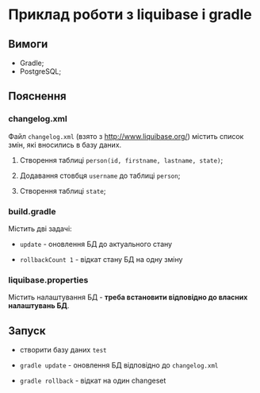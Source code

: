 # Приклад роботи з liquibase і gradle

## Вимоги

* Gradle;
* PostgreSQL;

## Пояснення
### changelog.xml
Файл `changelog.xml` (взято з http://www.liquibase.org/) містить список змін,
які вносились в базу даних.

1. Створення таблиці `person(id, firstname, lastname, state)`;

2. Додавання стовбця `username` до таблиці `person`;

3. Створення таблиці `state`;

### build.gradle
Містить дві задачі:

* `update` - оновлення БД до актуального стану

* `rollbackCount 1` - відкат стану БД на одну зміну

### liquibase.properties
Містить налаштування БД - **треба встановити відповідно до власних налаштувань 
БД**.

## Запуск

* cтворити базу даних `test`

* `gradle update` - оновлення БД відповідно до `changelog.xml`

* `gradle rollback` - відкат на один changeset